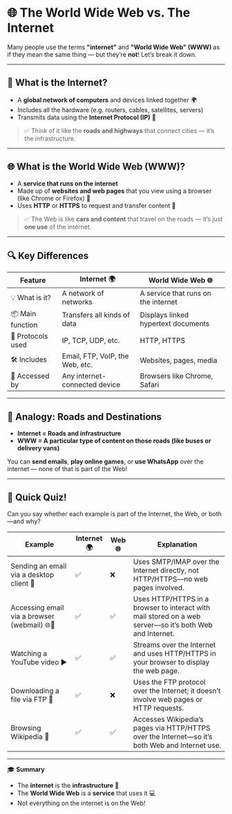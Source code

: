 # 🌐 The World Wide Web vs. The Internet

Many people use the terms **"internet"** and **"World Wide Web" (WWW)** as if they mean the same thing — but they’re **not**! Let’s break it down.

---

## 🧠 What is the Internet?

- A **global network of computers** and devices linked together 🌍
- Includes all the hardware (e.g. routers, cables, satellites, servers)
- Transmits data using the **Internet Protocol (IP)** 📡

> ✅ Think of it like the **roads and highways** that connect cities — it’s the infrastructure.

---

## 🌐 What is the World Wide Web (WWW)?

- A **service that runs on the internet**
- Made up of **websites and web pages** that you view using a browser (like Chrome or Firefox) 🧭
- Uses **HTTP** or **HTTPS** to request and transfer content 🛜

> ✅ The Web is like **cars and content** that travel on the roads — it’s just **one use** of the internet.

---

## 🔍 Key Differences

| Feature                 | Internet 🌍                      | World Wide Web 🌐                 |
|-------------------------|----------------------------------|----------------------------------|
| 💡 What is it?           | A network of networks            | A service that runs on the internet |
| 📦 Main function         | Transfers all kinds of data      | Displays linked hypertext documents |
| 📶 Protocols used        | IP, TCP, UDP, etc.               | HTTP, HTTPS                      |
| 🛠 Includes              | Email, FTP, VoIP, the Web, etc. | Websites, pages, media           |
| 📱 Accessed by           | Any internet-connected device    | Browsers like Chrome, Safari     |

---

## 🧵 Analogy: Roads and Destinations

- **Internet = Roads and infrastructure**
- **WWW = A particular type of content on those roads (like buses or delivery vans)**

You can **send emails**, **play online games**, or **use WhatsApp** over the internet — none of that is part of the Web!

---

## 🚀 Quick Quiz!

Can you say whether each example is part of the Internet, the Web, or both—and why?

| Example                                | Internet 🌍 | Web 🌐 | Explanation                                                                                           |
|----------------------------------------|-------------|--------|-------------------------------------------------------------------------------------------------------|
| Sending an email via a desktop client 📧 | ✅           | ❌      | Uses SMTP/IMAP over the Internet directly, not HTTP/HTTPS—no web pages involved.                        |
| Accessing email via a browser (webmail) 🌐📧 | ✅           | ✅      | Uses HTTP/HTTPS in a browser to interact with mail stored on a web server—so it’s both Web and Internet. |
| Watching a YouTube video ▶️            | ✅           | ✅      | Streams over the Internet and uses HTTP/HTTPS in your browser to display the web page.                 |
| Downloading a file via FTP 📂          | ✅           | ❌      | Uses the FTP protocol over the Internet; it doesn’t involve web pages or HTTP requests.                 |
| Browsing Wikipedia 📖                  | ✅           | ✅      | Accesses Wikipedia’s pages via HTTP/HTTPS over the Internet—so it’s both Web and Internet use.         |


---

🎓 **Summary**

- The **internet** is the **infrastructure** 🌉
- The **World Wide Web** is a **service** that uses it 💻
- Not everything on the internet is on the Web!


